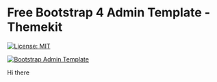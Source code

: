 # Free Bootstrap 4 Admin Template - Themekit  

[![License: MIT](https://img.shields.io/badge/License-MIT-yellow.svg)](https://opensource.org/licenses/MIT)

[![Bootstrap Admin Template](http://themekit.lavalite.org/assets/images/banner.png)](http://themekit.lavalite.org/)

Hi there

